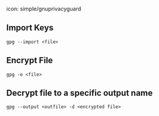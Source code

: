 icon: simple/gnuprivacyguard

## Import Keys
```
gpg --import <file>
```

## Encrypt File
```
gpg -e <file>
```

## Decrypt file to a specific output name
```
gpg --output <outfile> -d <encrypted file>
```
